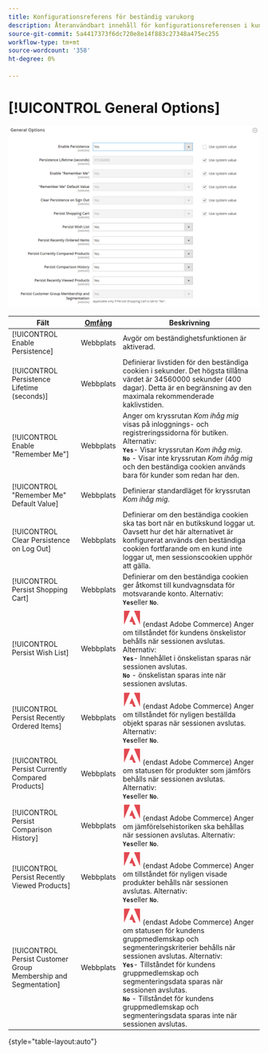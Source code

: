 ```yaml
---
title: Konfigurationsreferens för beständig varukorg
description: Återanvändbart innehåll för konfigurationsreferensen i kundvagnen.
source-git-commit: 5a4417373f6dc720e8e14f883c27348a475ec255
workflow-type: tm+mt
source-wordcount: '358'
ht-degree: 0%

---
```



# [!UICONTROL General Options]

![Allmänna alternativ](/help/configuration-reference/customers/assets/persistent-shopping-cart-general.png)<!-- zoom -->

<!-- [General Options](https://experienceleague.adobe.com/en/docs/commerce-admin/stores-sales/point-of-purchase/cart/cart-persistent#configure-a-persistent-cart) -->

| Fält | [Omfång](/help/getting-started/websites-stores-views.md#scope-settings) | Beskrivning |
|--- |------------------------------------------------------------------------|--- |
| [!UICONTROL Enable Persistence] | Webbplats | Avgör om beständighetsfunktionen är aktiverad. |
| [!UICONTROL Persistence Lifetime (seconds)] | Webbplats | Definierar livstiden för den beständiga cookien i sekunder. Det högsta tillåtna värdet är 34560000 sekunder (400 dagar). Detta är en begränsning av den maximala rekommenderade kaklivstiden. |
| [!UICONTROL Enable "Remember Me"] | Webbplats | Anger om kryssrutan _Kom ihåg mig_ visas på inloggnings- och registreringssidorna för butiken. Alternativ: <br/>**`Yes`**- Visar kryssrutan _Kom ihåg mig_.<br/>**`No`** - Visar inte kryssrutan _Kom ihåg mig_ och den beständiga cookien används bara för kunder som redan har den. |
| [!UICONTROL "Remember Me" Default Value] | Webbplats | Definierar standardläget för kryssrutan _Kom ihåg mig_. |
| [!UICONTROL Clear Persistence on Log Out] | Webbplats | Definierar om den beständiga cookien ska tas bort när en butikskund loggar ut. Oavsett hur det här alternativet är konfigurerat används den beständiga cookien fortfarande om en kund inte loggar ut, men sessionscookien upphör att gälla. |
| [!UICONTROL Persist Shopping Cart] | Webbplats | Definierar om den beständiga cookien ger åtkomst till kundvagnsdata för motsvarande konto. Alternativ: <br/>**`Yes`**&#x200B;eller **`No`**. |
| [!UICONTROL Persist Wish List] | Webbplats | ![Adobe Commerce](/help/assets/adobe-logo.svg) (endast Adobe Commerce) Anger om tillståndet för kundens önskelistor behålls när sessionen avslutas. Alternativ: <br/>**`Yes`**- Innehållet i önskelistan sparas när sessionen avslutas.<br/>**`No`** - önskelistan sparas inte när sessionen avslutas. |
| [!UICONTROL Persist Recently Ordered Items] | Webbplats | ![Adobe Commerce](/help/assets/adobe-logo.svg) (endast Adobe Commerce) Anger om tillståndet för nyligen beställda objekt sparas när sessionen avslutas. Alternativ: <br/>**`Yes`**&#x200B;eller **`No`**. |
| [!UICONTROL Persist Currently Compared Products] | Webbplats | ![Adobe Commerce](/help/assets/adobe-logo.svg) (endast Adobe Commerce) Anger om statusen för produkter som jämförs behålls när sessionen avslutas. Alternativ: <br/>**`Yes`**&#x200B;eller **`No`**. |
| [!UICONTROL Persist Comparison History] | Webbplats | ![Adobe Commerce](/help/assets/adobe-logo.svg) (endast Adobe Commerce) Anger om jämförelsehistoriken ska behållas när sessionen avslutas. Alternativ: <br/>**`Yes`**&#x200B;eller **`No`**. |
| [!UICONTROL Persist Recently Viewed Products] | Webbplats | ![Adobe Commerce](/help/assets/adobe-logo.svg) (endast Adobe Commerce) Anger om tillståndet för nyligen visade produkter behålls när sessionen avslutas. Alternativ: <br/>**`Yes`**&#x200B;eller **`No`**. |
| [!UICONTROL Persist Customer Group Membership and Segmentation] | Webbplats | ![Adobe Commerce](/help/assets/adobe-logo.svg) (endast Adobe Commerce) Anger om statusen för kundens gruppmedlemskap och segmenteringskriterier behålls när sessionen avslutas. Alternativ: <br/>**`Yes`**- Tillståndet för kundens gruppmedlemskap och segmenteringsdata sparas när sessionen avslutas.<br/>**`No`** - Tillståndet för kundens gruppmedlemskap och segmenteringsdata sparas inte när sessionen avslutas. |

{style="table-layout:auto"}
